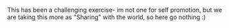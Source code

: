 
This has been a challenging exercise- im not one for self promotion, but we are taking this more as "Sharing" with the world, so here go nothing :)
